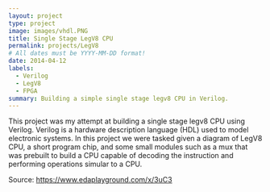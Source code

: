 ```yaml
---
layout: project
type: project
image: images/vhdl.PNG
title: Single Stage LegV8 CPU
permalink: projects/LegV8
# All dates must be YYYY-MM-DD format!
date: 2014-04-12
labels:
  - Verilog
  - LegV8
  - FPGA
summary: Building a simple single stage legv8 CPU in Verilog.
---
```

This project was my attempt at building a single stage legv8 CPU using Verilog. Verilog is a hardware description language (HDL) used to model electronic systems. In this project we were tasked given a diagram of LegV8 CPU, a short program chip, and some small modules such as a mux that was prebuilt to build a CPU capable of decoding the instruction and performing operations simular to a CPU.

Source: https://www.edaplayground.com/x/3uC3

